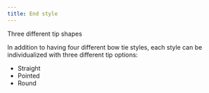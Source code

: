 ```yaml
---
title: End style
---
```


Three different tip shapes

In addition to having four different bow tie styles, each style can be individualized with three different tip options:

- Straight
- Pointed
- Round